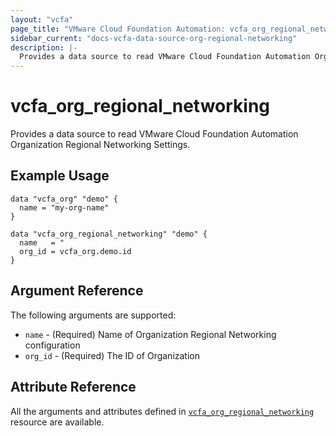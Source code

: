 ```yaml
---
layout: "vcfa"
page_title: "VMware Cloud Foundation Automation: vcfa_org_regional_networking"
sidebar_current: "docs-vcfa-data-source-org-regional-networking"
description: |-
  Provides a data source to read VMware Cloud Foundation Automation Organization Regional Networking Settings.
---
```


# vcfa\_org\_regional\_networking

Provides a data source to read VMware Cloud Foundation Automation Organization Regional Networking Settings.

## Example Usage

```hcl
data "vcfa_org" "demo" {
  name = "my-org-name"
}

data "vcfa_org_regional_networking" "demo" {
  name   = "
  org_id = vcfa_org.demo.id
}
```

## Argument Reference

The following arguments are supported:

- `name` - (Required) Name of Organization Regional Networking configuration
- `org_id` - (Required) The ID of Organization

## Attribute Reference

All the arguments and attributes defined in
[`vcfa_org_regional_networking`](/providers/vmware/vcfa/latest/docs/resources/org_regional_networking)
resource are available.
